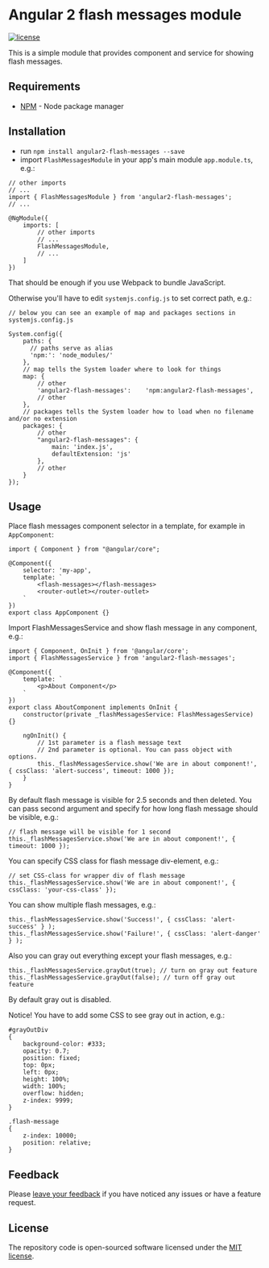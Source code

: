 # Angular 2 flash messages module

[![license](https://img.shields.io/github/license/mashape/apistatus.svg?maxAge=2592000)](http://opensource.org/licenses/MIT)

This is a simple module that provides component and service for showing flash messages.

## Requirements
- [NPM](https://npmjs.org/) - Node package manager


## Installation

- run `npm install angular2-flash-messages --save`
- import `FlashMessagesModule` in your app's main module `app.module.ts`, e.g.:

```
// other imports
// ...
import { FlashMessagesModule } from 'angular2-flash-messages';
// ...

@NgModule({
    imports: [
        // other imports
        // ...
        FlashMessagesModule,
        // ...
    ]
})

```

That should be enough if you use Webpack to bundle JavaScript.

Otherwise you'll have to edit `systemjs.config.js` to set correct path, e.g.:

```
// below you can see an example of map and packages sections in systemjs.config.js

System.config({
    paths: {
      // paths serve as alias
      'npm:': 'node_modules/'
    },
    // map tells the System loader where to look for things
    map: {
        // other
        'angular2-flash-messages':    'npm:angular2-flash-messages',
        // other
    },
    // packages tells the System loader how to load when no filename and/or no extension
    packages: {
        // other
        "angular2-flash-messages": {
            main: 'index.js',
            defaultExtension: 'js'
        },
        // other
    }
});
```

## Usage

Place flash messages component selector in a template, for example in `AppComponent`:

```
import { Component } from "@angular/core";

@Component({
    selector: 'my-app',
    template: `
        <flash-messages></flash-messages>
        <router-outlet></router-outlet>
    `
})
export class AppComponent {}
```

Import FlashMessagesService and show flash message in any component, e.g.:

```
import { Component, OnInit } from '@angular/core';
import { FlashMessagesService } from 'angular2-flash-messages';

@Component({
    template: `
        <p>About Component</p>
    `
})
export class AboutComponent implements OnInit {
    constructor(private _flashMessagesService: FlashMessagesService) {}

    ngOnInit() {
        // 1st parameter is a flash message text
        // 2nd parameter is optional. You can pass object with options.
        this._flashMessagesService.show('We are in about component!', { cssClass: 'alert-success', timeout: 1000 });
    }
}

```

By default flash message is visible for 2.5 seconds and then deleted. You can pass second argument and specify for how long flash message should be visible, e.g.:

```
// flash message will be visible for 1 second
this._flashMessagesService.show('We are in about component!', { timeout: 1000 });

```

You can specify CSS class for flash message div-element, e.g.:

```
// set CSS-class for wrapper div of flash message
this._flashMessagesService.show('We are in about component!', { cssClass: 'your-css-class' });

```

You can show multiple flash messages, e.g.:

```
this._flashMessagesService.show('Success!', { cssClass: 'alert-success' } );
this._flashMessagesService.show('Failure!', { cssClass: 'alert-danger' } );

```

Also you can gray out everything except your flash messages, e.g.:

```
this._flashMessagesService.grayOut(true); // turn on gray out feature
this._flashMessagesService.grayOut(false); // turn off gray out feature

```

By default gray out is disabled.

Notice! You have to add some CSS to see gray out in action, e.g.:
```
#grayOutDiv
{
    background-color: #333;
    opacity: 0.7;
    position: fixed;
    top: 0px;
    left: 0px;
    height: 100%;
    width: 100%;
    overflow: hidden;
    z-index: 9999;
}

.flash-message
{
    z-index: 10000;
    position: relative;
}

```

## Feedback

Please [leave your feedback](https://github.com/moff/angular2-flash-messages/issues) if you have noticed any issues or have a feature request.

## License

The repository code is open-sourced software licensed under the [MIT license](http://opensource.org/licenses/MIT).

